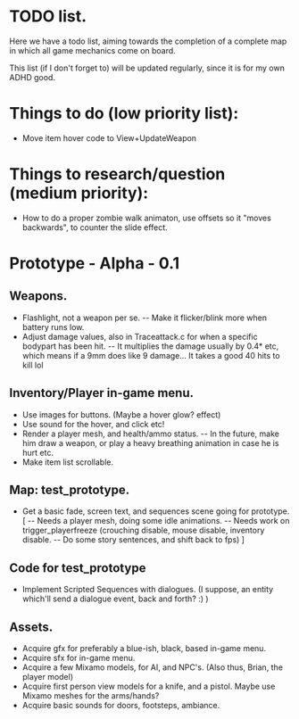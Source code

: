 # TODO list.
Here we have a todo list, aiming towards the completion of a complete map
in which all game mechanics come on board.

This list (if I don't forget to) will be updated regularly, since it is for
my own ADHD good.

# Things to do (low priority list):
- Move item hover code to View+UpdateWeapon

# Things to research/question (medium priority):
- How to do a proper zombie walk animaton, use offsets so it "moves backwards", to counter the slide effect.

# Prototype - Alpha - 0.1
## Weapons.
- Flashlight, not a weapon per se.
    -- Make it flicker/blink more when battery runs low.
- Adjust damage values, also in Traceattack.c for when a specific bodypart has been hit.
    -- It multiplies the damage usually by 0.4* etc, which means if a 9mm does like 9 damage... It takes a good 40 hits to kill lol

## Inventory/Player in-game menu.
- Use images for buttons. (Maybe a hover glow? effect)
- Use sound for the hover, and click etc!
- Render a player mesh, and health/ammo status.
    -- In the future, make him draw a weapon, or play a heavy breathing animation in case he is hurt etc.
- Make item list scrollable.

## Map: test_prototype.
- Get a basic fade, screen text, and sequences scene going for prototype. [
    -- Needs a player mesh, doing some idle animations.
    -- Needs work on trigger_playerfreeze (crouching disable, mouse disable, inventory disable.
    -- Do some story sentences, and shift back to fps)
]

## Code for test_prototype
- Implement Scripted Sequences with dialogues. (I suppose, an entity which'll send a dialogue event, back and forth? :) )

## Assets.
- Acquire gfx for preferably a blue-ish, black, based in-game menu.
- Acquire sfx for in-game menu.
- Acquire a few Mixamo models, for AI, and NPC's. (Also thus, Brian, the player model)
- Acquire first person view models for a knife, and a pistol. Maybe use Mixamo meshes for the arms/hands?
- Acquire basic sounds for doors, footsteps, ambiance.
